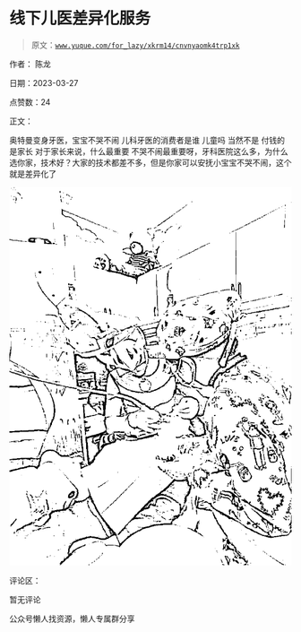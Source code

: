 # 线下儿医差异化服务

> 原文：[`www.yuque.com/for_lazy/xkrm14/cnvnyaomk4trp1xk`](https://www.yuque.com/for_lazy/xkrm14/cnvnyaomk4trp1xk)

作者： 陈龙

日期：2023-03-27

点赞数：24

正文：

奥特曼变身牙医，宝宝不哭不闹 儿科牙医的消费者是谁 儿童吗 当然不是 付钱的是家长 对于家长来说，什么最重要 不哭不闹最重要呀，牙科医院这么多，为什么选你家，技术好？大家的技术都差不多，但是你家可以安抚小宝宝不哭不闹，这个就是差异化了

![](img/b02d2fa3ba74800d12c39726c2ae80cb.png)  

评论区：

暂无评论

公众号懒人找资源，懒人专属群分享

